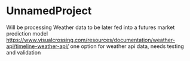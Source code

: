 # UnnamedProject
Will be processing Weather data to be later fed into a futures market prediction model
https://www.visualcrossing.com/resources/documentation/weather-api/timeline-weather-api/
one option for weather api data, needs testing and validation
